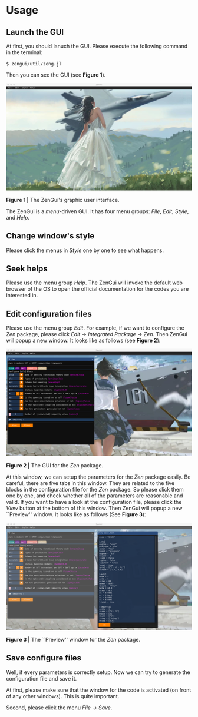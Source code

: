 # Usage

## Launch the GUI

At first, you should lanuch the GUI. Please execute the following command in the terminal:
```
$ zengui/util/zeng.jl
```
Then you can see the GUI (see **Figure 1**).

![fig1.png](./assets/fig1.png)

**Figure 1 |** The ZenGui's graphic user interface.

The ZenGui is a *menu*-driven GUI. It has four menu groups: *File*, *Edit*, *Style*, and *Help*.

## Change window's style

Please click the menus in *Style* one by one to see what happens.

## Seek helps

Please use the menu group *Help*. The ZenGui will invoke the default web browser of the OS to open the official documentation for the codes you are interested in.

## Edit configuration files

Please use the menu group *Edit*. For example, if we want to configure the *Zen* package, please click *Edit -> Integrated Package -> Zen*. Then ZenGui will popup a new window. It looks like as follows (see **Figure 2**):

![fig2.png](./assets/fig2.png)

**Figure 2 |** The GUI for the *Zen* package.

At this window, we can setup the parameters for the *Zen* package easily. Be careful, there are five tabs in this window. They are related to the five blocks in the configuration file for the *Zen* package. So please click them one by one, and check whether all of the parameters are reasonable and valid. If you want to have a look at the configuration file, please click the *View* button at the bottom of this window. Then ZenGui will popup a new ``Preview'' window. It looks like as follows (See **Figure 3**):

![fig3.png](./assets/fig3.png)

**Figure 3 |** The ``Preview'' window for the *Zen* package.

## Save configure files

Well, if every parameters is correctly setup. Now we can try to generate the configuration file and save it.

At first, please make sure that the window for the code is activated (on front of any other windows). This is quite important.

Second, please click the menu *File -> Save*. 